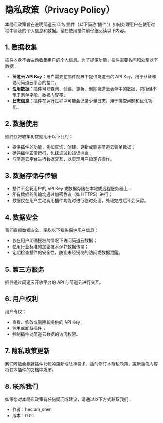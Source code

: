 # 隐私政策（Privacy Policy）

本隐私政策旨在说明简道云 Dify 插件（以下简称“插件”）如何处理用户在使用过程中涉及的个人信息和数据。请在使用插件前仔细阅读以下内容。

## 1. 数据收集

插件本身不会主动收集用户的个人信息。为了提供功能，插件需要访问和处理以下数据：

- **简道云 API Key**：用户需要在插件配置中提供简道云的 API Key，用于认证和访问简道云平台的接口。
- **应用数据**：插件可以查询、创建、更新、删除简道云表单中的数据，包括但不限于表单字段、数据内容等。
- **日志信息**：插件在运行过程中可能会记录少量日志，用于排查问题和优化功能。

## 2. 数据使用

插件仅将收集的数据用于以下目的：

- 提供插件的功能，例如查询、创建、更新或删除简道云表单数据；
- 确保插件正常运行，包括调试和错误排查；
- 与简道云平台进行数据交互，以实现用户指定的操作。

## 3. 数据存储与传输

- 插件不会将用户的 API Key 或数据存储在本地或远程服务器上；
- 所有数据的传输均通过加密协议（如 HTTPS）进行；
- 数据仅在用户主动调用插件功能时进行临时处理，处理完成后不会保留。

## 4. 数据安全

我们重视数据安全，采取以下措施保护用户信息：

- 仅在用户明确授权的情况下访问简道云数据；
- 使用行业标准的加密技术保护数据传输；
- 定期检查插件的安全性，防止未经授权的访问或数据泄露。

## 5. 第三方服务

插件通过简道云开放平台的 API 与简道云进行交互。

## 6. 用户权利

用户有权：

- 查看、修改或删除其提供的 API Key；
- 停用或卸载插件；
- 控制插件对简道云数据的访问权限。

## 7. 隐私政策更新

我们可能会根据插件功能的更新或法律要求，适时修订本隐私政策。更新后的内容将在本插件的文档中发布。

## 8. 联系我们

如果您对本隐私政策有任何疑问或建议，请通过以下方式联系我们：

- 作者：hectum_shen
- 版本：0.0.1